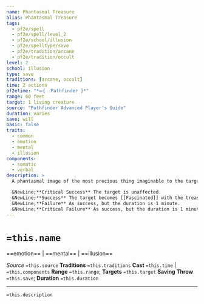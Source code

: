```yaml
---
name: Phantasmal Treasure
alias: Phantasmal Treasure
tags:
  - pf2e/spell
  - pf2e/spell/level_2
  - pf2e/school/illusion
  - pf2e/spelltype/save
  - pf2e/tradition/arcane
  - pf2e/tradition/occult
level: 2
school: illusion
type: save
traditions: [arcane, occult]
time: 2 actions
pf2etime: "*⬺{ .Pathfinder }*"
range: 60 feet
target: 1 living creature
source: "Pathfinder Advanced Player's Guide"
duration: varies
save: will
basic: false
traits:
  - common
  - emotion
  - mental
  - illusion
components:
  - somatic
  - verbal
description: >
  A phantasmal image of the most precious thing imaginable to the target appears in a location of your choice within the spell's range. Only the spell's target can see the treasure, though you can see the vague shape of the treasure-be it a pile of items, a deific avatar, or a cherished loved one or hero. The target's response to the treasure is based on the outcome of the target's Will save.

  &NewLine;**Critical Success** The target is unaffected.
  &NewLine;**Success** The target becomes [[Fascinated]] with the treasure, and the duration is until the end of its turn. The target can also try to disbelieve the illusion if it touches the treasure Seeks to examine it, or speaks to it if the illusion appears to be a person or the like. If the target disbelieves the illusion, the spell ends.
  &NewLine;**Failure** As success, but the duration is 1 minute.
  &NewLine;**Critical Failure** As success, but the duration is 1 minute. The target finds the treasure so appealing that until the spell ends, it must spend each action focused on it. This can include moving toward the treasure if the target isn't next to it, and Interacting with the treasure if the target is next to it. (If the illusion appears to be a person or the like, the target can also Interact to converse with it.)
---
```

# `=this.name`
==emotion== | ==mental== | ==illusion==

*Source* `=this.source`
**Traditions** `=this.traditions`
**Cast** `=this.time` | `=this.components`
**Range** `=this.range`; **Targets** `=this.target`
**Saving Throw** `=this.save`; **Duration** `=this.duration`

***
`=this.description`